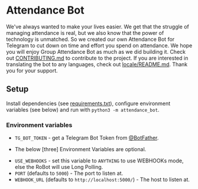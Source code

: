 # Attendance Bot

We've always wanted to make your lives easier. We get that the struggle of managing attendance is real, but we also know that the power of technology is unmatched. So we created our own Attendance Bot for Telegram to cut down on time and effort you spend on attendance. We hope you will enjoy Group Attendance Bot as much as we did building it. Check out [CONTRIBUTING.md](CONTRIBUTING.md) to contribute to the project. If you are interested in translating the bot to any languages, check out [locale/README.md](locale/README.md). Thank you for your support.

## Setup
Install dependencies (see [requirements.txt](./requirements.txt)), configure
environment variables (see below) and run with `python3 -m attendance_bot`.


### Environment variables
* `TG_BOT_TOKEN` - get a Telegram Bot Token from [@BotFather](https://telegram.dog/BotFather).

- The below [three] Environment Variables are optional.
* `USE_WEBHOOKS` - set this variable to `ANYTHING` to use WEBHOOKs mode, else the RoBot will use Long Polling.
* `PORT` (defaults to `5000`) - The port to listen at.
* `WEBHOOK_URL` (defaults to `http://localhost:5000/`) - The host to listen at.
